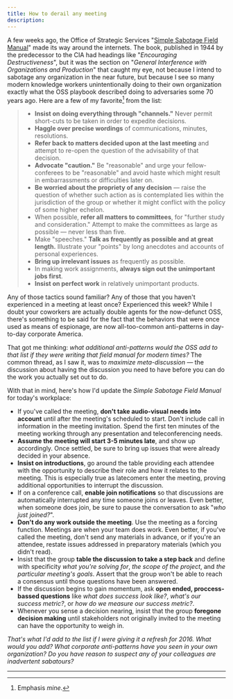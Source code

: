 ```yaml
---
title: How to derail any meeting
description:
---
```


A few weeks ago, the Office of Strategic Services "[Simple Sabotage Field Manual](https://www.gutenberg.org/ebooks/26184)" made its way around the internets. The book, published in 1944 by the predecessor to the CIA had headings like "*Encouraging Destructiveness*", but it was the section on "*General Interference with Organizations and Production*" that caught my eye, not because I intend to sabotage any organization in the near future, but because I see so many modern knowledge workers unintentionally doing to their own organization exactly what the OSS playbook described doing to adversaries some 70 years ago. Here are a few of my favorite[^disclaimer] from the list:

> * **Insist on doing everything through "channels."** Never permit short-cuts to be taken in order to expedite decisions.
> * **Haggle over precise wordings** of communications, minutes, resolutions.
> * **Refer back to matters decided upon at the last meeting** and attempt to re-open the question of the advisability of that decision.
> * **Advocate "caution."** Be "reasonable" and urge your fellow-conferees to be "reasonable" and avoid haste which might result in embarrassments or difficulties later on.
> * **Be worried about the propriety of any decision** — raise the question of whether such action as is contemplated lies within the jurisdiction of the group or whether it might conflict with the policy of some higher echelon.
> * When possible, **refer all matters to committees**, for "further study and consideration." Attempt to make the committees as large as possible — never less than five.
> * Make "speeches." **Talk as frequently as possible and at great length.** Illustrate your "points" by long anecdotes and accounts of personal experiences.
> * **Bring up irrelevant issues** as frequently as possible.
> * In making work assignments, **always sign out the unimportant jobs first**.
> * **Insist on perfect work** in relatively unimportant products.

Any of those tactics sound familiar? Any of those that you haven't experienced in a meeting at least once? Experienced this week? While I doubt your coworkers are actually double agents for the now-defunct OSS, there's something to be said for the fact that the behaviors that were once used as means of espionage, are now all-too-common anti-patterns in day-to-day corporate America.

That got me thinking: *what additional anti-patterns would the OSS add to that list if they were writing that field manual for modern times?* The common thread, as I saw it, was to *maximize meta-discussion* — the discussion about having the discussion you need to have before you can do the work you actually set out to do.

With that in mind, here's how I'd update the *Simple Sabotage Field Manual* for today's workplace:

* If you've called the meeting, **don't take audio-visual needs into account** until after the meeting's scheduled to start. Don't include call in information in the meeting invitation. Spend the first ten minutes of the meeting working through any presentation and teleconferencing needs.
* **Assume the meeting will start 3-5 minutes late**, and show up accordingly. Once settled, be sure to bring up issues that were already decided in your absence.
* **Insist on introductions**, go around the table providing each attendee with the opportunity to describe their role and how it relates to the meeting. This is especially true as latecomers enter the meeting, proving additional opportunities to interrupt the discussion.
* If on a conference call, **enable join notifications** so that discussions are automatically interrupted any time someone joins or leaves. Even better, when someone does join, be sure to pause the conversation to ask "*who just joined?*".
* **Don't do any work outside the meeting**. Use the meeting as a forcing function. Meetings are when your team does work. Even better, if you've called the meeting, don't send any materials in advance, or if you're an attendee, restate issues addressed in preparatory materials (which you didn't read).
* Insist that the group **table the discussion to take a step back** and define with specificity *what you're solving for*, *the scope of the project*, and *the particular meeting's goals*. Assert that the group won't be able to reach a consensus until those questions have been answered.
* If the discussion begins to gain momentum, ask **open ended, proccess-bassed questions** like *what does success look like?*, *what's our success metric?*, or *how do we measure our success metric?*.
* Whenever you sense a decision nearing, insist that the group **foregone decision making** until stakeholders not originally invited to the meeting can have the opportunity to weigh in.

*That's what I'd add to the list if I were giving it a refresh for 2016. What would you add? What corporate anti-patterns have you seen in your own organization? Do you have reason to suspect any of your colleagues are inadvertent sabatours?*

---

[^disclaimer]: Emphasis *mine*.
